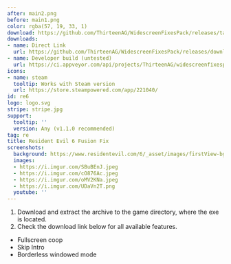 ```yaml
---
after: main2.png
before: main1.png
color: rgba(57, 19, 33, 1)
download: https://github.com/ThirteenAG/WidescreenFixesPack/releases/tag/re6
downloads:
- name: Direct Link
  url: https://github.com/ThirteenAG/WidescreenFixesPack/releases/download/re6/ResidentEvil6.FusionFix.zip
- name: Developer build (untested)
  url: https://ci.appveyor.com/api/projects/ThirteenAG/widescreenfixespack/artifacts/ResidentEvil6.FusionFix.zip?branch=master
icons:
- name: steam
  tooltip: Works with Steam version
  url: https://store.steampowered.com/app/221040/
id: re6
logo: logo.svg
stripe: stripe.jpg
support:
  tooltip: ''
  version: Any (v1.1.0 recommended)
tag: re
title: Resident Evil 6 Fusion Fix
screenshots:
  background: https://www.residentevil.com/6/_asset/images/firstView-bg.jpg
  images:
  - https://i.imgur.com/SBuBEnJ.jpeg
  - https://i.imgur.com/cO876Ac.jpeg
  - https://i.imgur.com/oMV2KNa.jpeg
  - https://i.imgur.com/UDaVn2T.png
  youtube: ''
---
```


1. Download and extract the archive to the game directory, where the exe is located.
2. Check the download link below for all available features.

* Fullscreen coop
* Skip Intro
* Borderless windowed mode
